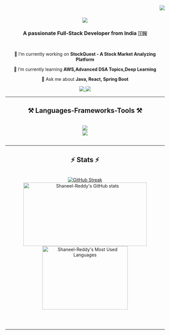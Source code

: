 <img align="right" src="https://visitor-badge.laobi.icu/badge?page_id=Shaneel-Reddy.Shaneel-Reddy" />

<h1 align="center">
    <img src="https://readme-typing-svg.herokuapp.com/?font=Righteous&size=35&center=true&vCenter=true&width=500&height=70&duration=4000&lines=Hi+There!+👋;+I'm+L+Shaneel+Reddy!;" />
</h1>

<h3 align="center">A passionate Full-Stack Developer from India 🇮🇳</h3>

<br/>

<div align="center">
 
 🔭 I’m currently working on **StockQuest - A Stock Market Analyzing Platform**
 
 🌱 I’m currently learning **AWS,Advanced DSA Topics,Deep Learning**

💬 Ask me about **Java, React, Spring Boot**


</div>
 
<div align="center"> 
  <a href="mailto:shaneelreddy2004@gmail.com">
    <img src="https://img.shields.io/badge/Gmail-333333?style=for-the-badge&logo=gmail&logoColor=red" />
  </a>
  <a href="https://www.linkedin.com/in/shaneel-reddy-0036b1263/" target="_blank">
    <img src="https://img.shields.io/badge/LinkedIn-0077B5?style=for-the-badge&logo=linkedin&logoColor=white" target="_blank" />
  </a>
</div>

 <hr/>
 
<h2 align="center">⚒️ Languages-Frameworks-Tools ⚒️</h2>
<br/>
<div align="center">
    <img src="https://skillicons.dev/icons?i=spring,react,java,html,css,vscode,github,git,r,postman" /><br>
    <img src="https://skillicons.dev/icons?i=nodejs,python,javascript,express,mongodb,c,mysql" /><br>
</div>

<br/>
<hr/>

<h2 align="center">⚡ Stats ⚡</h2>
<br>
<div align=center>
  <a href="https://git.io/streak-stats"><img src="https://github-readme-streak-stats.herokuapp.com?user=Shaneel-Reddy&theme=dark" alt="GitHub Streak" /></a>
</div>

<div align="center">
  <a href="https://github.com/Shaneel-Reddy/github-readme-stats">
    <img style="width: 390px; height: 200px;" src="https://github-readme-stats.vercel.app/api?username=Shaneel-Reddy&show_icons=true&theme=react" alt="Shaneel-Reddy's GitHub stats" />
  </a>
  <a href="https://github.com/Shaneel-Reddy/github-readme-stats">
    <img style="width: 270px; height: 200px;" src="https://github-readme-stats.vercel.app/api/top-langs/?username=Shaneel-Reddy&layout=donut&theme=react" alt="Shaneel-Reddy's Most Used Languages" />
  </a>
</div>



<br/><br/>

<hr/>

<br/>


<br/>
